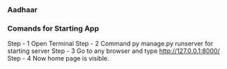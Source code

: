 ### Aadhaar

### Comands for Starting App
Step - 1  Open Terminal 
Step - 2  Command  py manage.py runserver for starting server
Step - 3  Go to any browser and type http://127.0.0.1:8000/
Step - 4  Now home page is visible.
